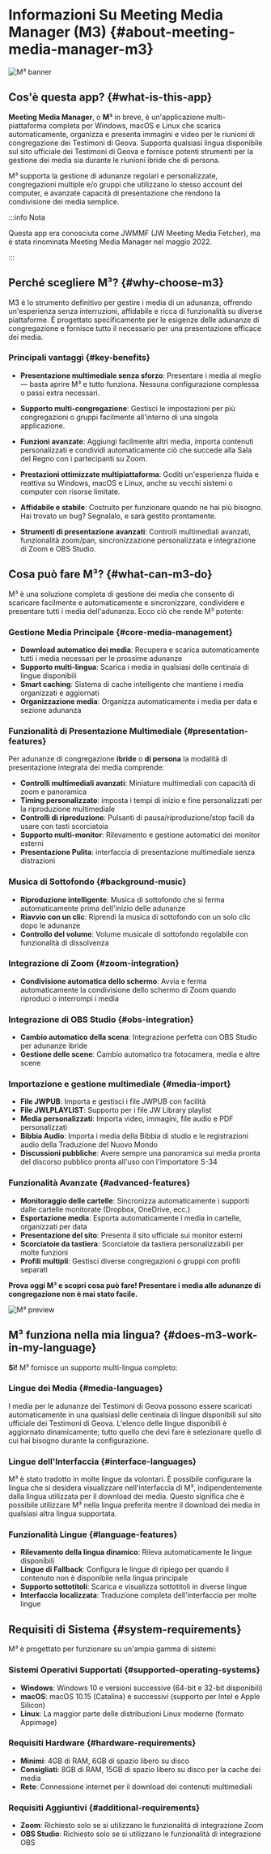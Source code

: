 # Informazioni Su Meeting Media Manager (M3) {#about-meeting-media-manager-m3}

![M³ banner](./../assets/m3-banner.png)

## Cos'è questa app? {#what-is-this-app}

**Meeting Media Manager**, o **M³** in breve, è un'applicazione multi-piattaforma completa per Windows, macOS e Linux che scarica automaticamente, organizza e presenta immagini e video per le riunioni di congregazione dei Testimoni di Geova. Supporta qualsiasi lingua disponibile sul sito ufficiale dei Testimoni di Geova e fornisce potenti strumenti per la gestione dei media sia durante le riunioni ibride che di persona.

M³ supporta la gestione di adunanze regolari e personalizzate, congregazioni multiple e/o gruppi che utilizzano lo stesso account del computer, e avanzate capacità di presentazione che rendono la condivisione dei media semplice.

:::info Nota

Questa app era conosciuta come JWMMF (JW Meeting Media Fetcher), ma è stata rinominata Meeting Media Manager nel maggio 2022.

:::

## Perché scegliere M³? {#why-choose-m3}

M3 è lo strumento definitivo per gestire i media di un adunanza, offrendo un'esperienza senza interruzioni, affidabile e ricca di funzionalità su diverse piattaforme. È progettato specificamente per le esigenze delle adunanze di congregazione e fornisce tutto il necessario per una presentazione efficace dei media.

### Principali vantaggi {#key-benefits}

- **Presentazione multimediale senza sforzo**: Presentare i media al meglio — basta aprire M³ e tutto funziona. Nessuna configurazione complessa o passi extra necessari.

- **Supporto multi-congregazione**: Gestisci le impostazioni per più congregazioni o gruppi facilmente all'interno di una singola applicazione.

- **Funzioni avanzate**: Aggiungi facilmente altri media, importa contenuti personalizzati e condividi automaticamente ciò che succede alla Sala del Regno con i partecipanti su Zoom.

- **Prestazioni ottimizzate multipiattaforma**: Goditi un'esperienza fluida e reattiva su Windows, macOS e Linux, anche su vecchi sistemi o computer con risorse limitate.

- **Affidabile e stabile**: Costruito per funzionare quando ne hai più bisogno. Hai trovato un bug? Segnalalo, e sarà gestito prontamente.

- **Strumenti di presentazione avanzati**: Controlli multimediali avanzati, funzionalità zoom/pan, sincronizzazione personalizzata e integrazione di Zoom e OBS Studio.

## Cosa può fare M³? {#what-can-m3-do}

M³ è una soluzione completa di gestione dei media che consente di scaricare facilmente e automaticamente e sincronizzare, condividere e presentare tutti i media dell'adunanza. Ecco ciò che rende M³ potente:

### Gestione Media Principale {#core-media-management}

- **Download automatico dei media**: Recupera e scarica automaticamente tutti i media necessari per le prossime adunanze
- **Supporto multi-lingua**: Scarica i media in qualsiasi delle centinaia di lingue disponibili
- **Smart caching**: Sistema di cache intelligente che mantiene i media organizzati e aggiornati
- **Organizzazione media**: Organizza automaticamente i media per data e sezione adunanza

### Funzionalità di Presentazione Multimediale {#presentation-features}

Per adunanze di congregazione **ibride** o **di persona** la modalità di presentazione integrata dei media comprende:

- **Controlli multimediali avanzati**: Miniature multimediali con capacità di zoom e panoramica
- **Timing personalizzato**: imposta i tempi di inizio e fine personalizzati per la riproduzione multimediale
- **Controlli di riproduzione**: Pulsanti di pausa/riproduzione/stop facili da usare con tasti scorciatoia
- **Supporto multi-monitor**: Rilevamento e gestione automatici dei monitor esterni
- **Presentazione Pulita**: interfaccia di presentazione multimediale senza distrazioni

### Musica di Sottofondo {#background-music}

- **Riproduzione intelligente**: Musica di sottofondo che si ferma automaticamente prima dell'inizio delle adunanze
- **Riavvio con un clic**: Riprendi la musica di sottofondo con un solo clic dopo le adunanze
- **Controllo del volume**: Volume musicale di sottofondo regolabile con funzionalità di dissolvenza

### Integrazione di Zoom {#zoom-integration}

- **Condivisione automatica dello schermo**: Avvia e ferma automaticamente la condivisione dello schermo di Zoom quando riproduci o interrompi i media

### Integrazione di OBS Studio {#obs-integration}

- **Cambio automatico della scena**: Integrazione perfetta con OBS Studio per adunanze ibride
- **Gestione delle scene**: Cambio automatico tra fotocamera, media e altre scene

### Importazione e gestione multimediale {#media-import}

- **File JWPUB**: Importa e gestisci i file JWPUB con facilità
- **File JWLPLAYLIST**: Supporto per i file JW Library playlist
- **Media personalizzati**: Importa video, immagini, file audio e PDF personalizzati
- **Bibbia Audio**: Importa i media della Bibbia di studio e le registrazioni audio della Traduzione del Nuovo Mondo
- **Discussioni pubbliche**: Avere sempre una panoramica sui media pronta del discorso pubblico pronta all'uso con l'importatore S-34

### Funzionalità Avanzate {#advanced-features}

- **Monitoraggio delle cartelle**: Sincronizza automaticamente i supporti dalle cartelle monitorate (Dropbox, OneDrive, ecc.)
- **Esportazione media**: Esporta automaticamente i media in cartelle, organizzati per data
- **Presentazione del sito**: Presenta il sito ufficiale sui monitor esterni
- **Scorciatoie da tastiera**: Scorciatoie da tastiera personalizzabili per molte funzioni
- **Profili multipli**: Gestisci diverse congregazioni o gruppi con profili separati

**Prova oggi M³  e scopri cosa può fare! Presentare i media alle adunanze di congregazione non è mai stato facile.**

![M³ preview](./../assets/m3-preview.png)

## M³ funziona nella mia lingua? {#does-m3-work-in-my-language}

**Sì!** M³ fornisce un supporto multi-lingua completo:

### Lingue dei Media {#media-languages}

I media per le adunanze dei Testimoni di Geova possono essere scaricati automaticamente in una qualsiasi delle centinaia di lingue disponibili sul sito ufficiale dei Testimoni di Geova. L'elenco delle lingue disponibili è aggiornato dinamicamente; tutto quello che devi fare è selezionare quello di cui hai bisogno durante la configurazione.

### Lingue dell'Interfaccia {#interface-languages}

M³ è stato tradotto in molte lingue da volontari. È possibile configurare la lingua che si desidera visualizzare nell'interfaccia di M³, indipendentemente dalla lingua utilizzata per il download dei media. Questo significa che è possibile utilizzare M³ nella lingua preferita mentre il download dei media in qualsiasi altra lingua supportata.

### Funzionalità Lingue {#language-features}

- **Rilevamento della lingua dinamico**: Rileva automaticamente le lingue disponibili
- **Lingue di Fallback**: Configura le lingue di ripiego per quando il contenuto non è disponibile nella lingua principale
- **Supporto sottotitoli**: Scarica e visualizza sottotitoli in diverse lingue
- **Interfaccia localizzata**: Traduzione completa dell'interfaccia per molte lingue

## Requisiti di Sistema {#system-requirements}

M³ è progettato per funzionare su un'ampia gamma di sistemi:

### Sistemi Operativi Supportati {#supported-operating-systems}

- **Windows**: Windows 10 e versioni successive (64-bit e 32-bit disponibili)
- **macOS**: macOS 10.15 (Catalina) e successivi (supporto per Intel e Apple Silicon)
- **Linux**: La maggior parte delle distribuzioni Linux moderne (formato Appimage)

### Requisiti Hardware {#hardware-requirements}

- **Minimi**: 4GB di RAM, 6GB di spazio libero su disco
- **Consigliati**: 8GB di RAM, 15GB di spazio libero su disco per la cache dei media
- **Rete**: Connessione internet per il download dei contenuti multimediali

### Requisiti Aggiuntivi {#additional-requirements}

- **Zoom**: Richiesto solo se si utilizzano le funzionalità di integrazione Zoom
- **OBS Studio**: Richiesto solo se si utilizzano le funzionalità di integrazione OBS
